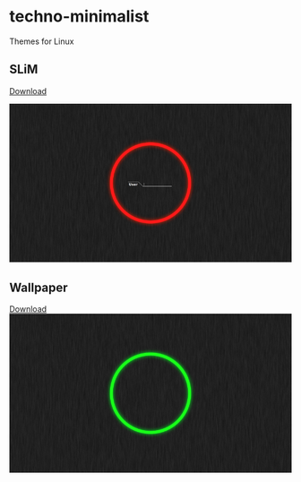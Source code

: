 # techno-minimalist

Themes for Linux

## SLiM
[Download](https://github.com/TonyWhite/techno-minimalist/raw/master/slim/techno-minimalist.tar.gz)

![slim_big_thumbnail](https://raw.githubusercontent.com/TonyWhite/techno-minimalist/master/slim/techno-minimalist-preview_thumb-800.png)

## Wallpaper
[Download](https://raw.githubusercontent.com/TonyWhite/techno-minimalist/master/wallpaper/techno-minimalist_1920x1080.png)
![wallpaper_big_thumbnail](https://raw.githubusercontent.com/TonyWhite/techno-minimalist/master/wallpaper/techno-minimalist-preview_thumb-800.png)
